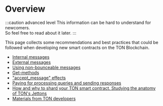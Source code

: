 # Overview

:::caution advanced level
This information can be hard to understand for newcomers.  
So feel free to read about it later.
:::

This page collects some recommendations and best practices that could be followed when developing new smart contracts on the TON Blockchain.

* [Internal messages](/develop/smart-contracts/guidelines/internal-messages)
* [External messages](/develop/smart-contracts/guidelines/external-messages)
* [Using non-bounceable messages](/develop/smart-contracts/guidelines/non-bouncable-messages)
* [Get-methods](/develop/smart-contracts/guidelines/get-methods)
* ["accept_message" effects](/develop/smart-contracts/guidelines/accept)
* [Paying for processing queries and sending responses](/develop/smart-contracts/guidelines/processing)
* [How and why to shard your TON smart contract. Studying the anatomy of TON's Jettons](https://blog.ton.org/how-to-shard-your-ton-smart-contract-and-why-studying-the-anatomy-of-tons)
* [Materials from TON developers](https://www.youtube.com/watch?v=oEO29KmOpv4)
